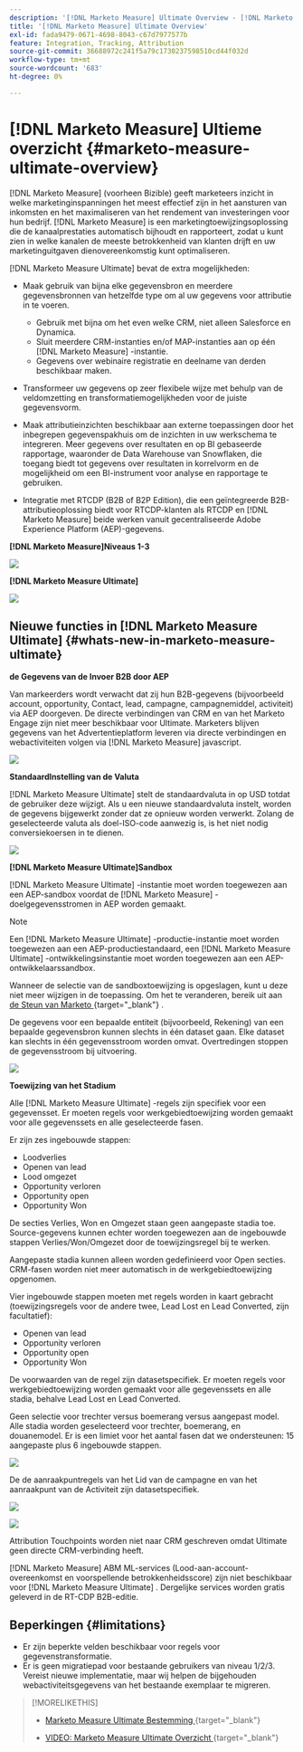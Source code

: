 ```yaml
---
description: '[!DNL Marketo Measure] Ultimate Overview - [!DNL Marketo Measure]'
title: '[!DNL Marketo Measure] Ultimate Overview'
exl-id: fada9479-0671-4698-8043-c67d7977577b
feature: Integration, Tracking, Attribution
source-git-commit: 36688972c241f5a79c1730237598510cd44f032d
workflow-type: tm+mt
source-wordcount: '683'
ht-degree: 0%

---
```


# [!DNL Marketo Measure] Ultieme overzicht {#marketo-measure-ultimate-overview}

[!DNL Marketo Measure] (voorheen Bizible) geeft marketeers inzicht in welke marketinginspanningen het meest effectief zijn in het aansturen van inkomsten en het maximaliseren van het rendement van investeringen voor hun bedrijf. [!DNL Marketo Measure] is een marketingtoewijzingsoplossing die de kanaalprestaties automatisch bijhoudt en rapporteert, zodat u kunt zien in welke kanalen de meeste betrokkenheid van klanten drijft en uw marketinguitgaven dienovereenkomstig kunt optimaliseren.

[!DNL Marketo Measure Ultimate] bevat de extra mogelijkheden:

* Maak gebruik van bijna elke gegevensbron en meerdere gegevensbronnen van hetzelfde type om al uw gegevens voor attributie in te voeren.
   * Gebruik met bijna om het even welke CRM, niet alleen Salesforce en Dynamica.
   * Sluit meerdere CRM-instanties en/of MAP-instanties aan op één [!DNL Marketo Measure] -instantie.
   * Gegevens over webinaire registratie en deelname van derden beschikbaar maken.

* Transformeer uw gegevens op zeer flexibele wijze met behulp van de veldomzetting en transformatiemogelijkheden voor de juiste gegevensvorm.

* Maak attributieinzichten beschikbaar aan externe toepassingen door het inbegrepen gegevenspakhuis om de inzichten in uw werkschema te integreren. Meer gegevens over resultaten en op BI gebaseerde rapportage, waaronder de Data Warehouse van Snowflaken, die toegang biedt tot gegevens over resultaten in korrelvorm en de mogelijkheid om een BI-instrument voor analyse en rapportage te gebruiken.

* Integratie met RTCDP (B2B of B2P Edition), die een geïntegreerde B2B-attributieoplossing biedt voor RTCDP-klanten als RTCDP en [!DNL Marketo Measure] beide werken vanuit gecentraliseerde Adobe Experience Platform (AEP)-gegevens.

**[!DNL Marketo Measure]Niveaus 1-3**

![](assets/marketo-measure-ultimate-overview-1.png)

**[!DNL Marketo Measure Ultimate]**

![](assets/marketo-measure-ultimate-overview-2.png)

## Nieuwe functies in [!DNL Marketo Measure Ultimate] {#whats-new-in-marketo-measure-ultimate}

**de Gegevens van de Invoer B2B door AEP**

Van markeerders wordt verwacht dat zij hun B2B-gegevens (bijvoorbeeld account, opportunity, Contact, lead, campagne, campagnemiddel, activiteit) via AEP doorgeven. De directe verbindingen van CRM en van het Marketo Engage zijn niet meer beschikbaar voor Ultimate. Marketers blijven gegevens van het Advertentieplatform leveren via directe verbindingen en webactiviteiten volgen via [!DNL Marketo Measure] javascript.

![](assets/marketo-measure-ultimate-overview-3.png)

**StandaardInstelling van de Valuta**

[!DNL Marketo Measure Ultimate] stelt de standaardvaluta in op USD totdat de gebruiker deze wijzigt. Als u een nieuwe standaardvaluta instelt, worden de gegevens bijgewerkt zonder dat ze opnieuw worden verwerkt. Zolang de geselecteerde valuta als doel-ISO-code aanwezig is, is het niet nodig conversiekoersen in te dienen.

![](assets/marketo-measure-ultimate-overview-4.png)

**[!DNL Marketo Measure Ultimate]Sandbox**

[!DNL Marketo Measure Ultimate] -instantie moet worden toegewezen aan een AEP-sandbox voordat de [!DNL Marketo Measure] -doelgegevensstromen in AEP worden gemaakt.

>[!NOTE]
>
>Een [!DNL Marketo Measure Ultimate] -productie-instantie moet worden toegewezen aan een AEP-productiestandaard, een [!DNL Marketo Measure Ultimate] -ontwikkelingsinstantie moet worden toegewezen aan een AEP-ontwikkelaarssandbox.

Wanneer de selectie van de sandboxtoewijzing is opgeslagen, kunt u deze niet meer wijzigen in de toepassing. Om het te veranderen, bereik uit aan [&#x200B; de Steun van Marketo &#x200B;](https://nation.marketo.com/t5/support/ct-p/Support){target="_blank"} .

De gegevens voor een bepaalde entiteit (bijvoorbeeld, Rekening) van een bepaalde gegevensbron kunnen slechts in één dataset gaan. Elke dataset kan slechts in één gegevensstroom worden omvat. Overtredingen stoppen de gegevensstroom bij uitvoering.

![](assets/marketo-measure-ultimate-overview-5.png)

**Toewijzing van het Stadium**

Alle [!DNL Marketo Measure Ultimate] -regels zijn specifiek voor een gegevensset. Er moeten regels voor werkgebiedtoewijzing worden gemaakt voor alle gegevenssets en alle geselecteerde fasen.

Er zijn zes ingebouwde stappen:

* Loodverlies
* Openen van lead
* Lood omgezet
* Opportunity verloren
* Opportunity open
* Opportunity Won

De secties Verlies, Won en Omgezet staan geen aangepaste stadia toe. Source-gegevens kunnen echter worden toegewezen aan de ingebouwde stappen Verlies/Won/Omgezet door de toewijzingsregel bij te werken.

Aangepaste stadia kunnen alleen worden gedefinieerd voor Open secties.
CRM-fasen worden niet meer automatisch in de werkgebiedtoewijzing opgenomen.

Vier ingebouwde stappen moeten met regels worden in kaart gebracht (toewijzingsregels voor de andere twee, Lead Lost en Lead Converted, zijn facultatief):

* Openen van lead
* Opportunity verloren
* Opportunity open
* Opportunity Won

De voorwaarden van de regel zijn datasetspecifiek. Er moeten regels voor werkgebiedtoewijzing worden gemaakt voor alle gegevenssets en alle stadia, behalve Lead Lost en Lead Converted.

Geen selectie voor trechter versus boemerang versus aangepast model. Alle stadia worden geselecteerd voor trechter, boemerang, en douanemodel. Er is een limiet voor het aantal fasen dat we ondersteunen: 15 aangepaste plus 6 ingebouwde stappen.

![](assets/marketo-measure-ultimate-overview-6.png)

De de aanraakpuntregels van het Lid van de campagne en van het aanraakpunt van de Activiteit zijn datasetspecifiek.

![](assets/marketo-measure-ultimate-overview-7.png)

![](assets/marketo-measure-ultimate-overview-8.png)

Attribution Touchpoints worden niet naar CRM geschreven omdat Ultimate geen directe CRM-verbinding heeft.

[!DNL Marketo Measure] ABM ML-services (Lood-aan-account-overeenkomst en voorspellende betrokkenheidsscore) zijn niet beschikbaar voor [!DNL Marketo Measure Ultimate] . Dergelijke services worden gratis geleverd in de RT-CDP B2B-editie.

## Beperkingen {#limitations}

* Er zijn beperkte velden beschikbaar voor regels voor gegevenstransformatie.
* Er is geen migratiepad voor bestaande gebruikers van niveau 1/2/3. Vereist nieuwe implementatie, maar wij helpen de bijgehouden webactiviteitsgegevens van het bestaande exemplaar te migreren.

>[!MORELIKETHIS]
>
>* [&#x200B; Marketo Measure Ultimate Bestemming &#x200B;](https://experienceleague.adobe.com/docs/experience-platform/destinations/catalog/adobe/marketo-measure-ultimate.html?lang=nl-NL){target="_blank"} 
>
>* [&#x200B; VIDEO: Marketo Measure Ultimate Overzicht &#x200B;](https://experienceleague.adobe.com/nl/docs/marketo-measure-learn/tutorials/marketo-measure-ultimate/overview){target="_blank"} 
